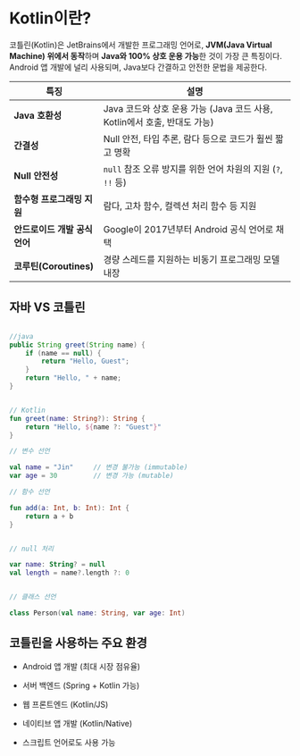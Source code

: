 # Kotlin이란? 

코틀린(Kotlin)은 JetBrains에서 개발한 프로그래밍 언어로, **JVM(Java Virtual Machine) 위에서 동작**하며 **Java와 100% 상호 운용 가능**한 것이 가장 큰 특징이다. Android 앱 개발에 널리 사용되며, Java보다 간결하고 안전한 문법을 제공한다. 


| 특징                  | 설명                                                  |
| ------------------- | --------------------------------------------------- |
| **Java 호환성**        | Java 코드와 상호 운용 가능 (Java 코드 사용, Kotlin에서 호출, 반대도 가능) |
| **간결성**             | Null 안전, 타입 추론, 람다 등으로 코드가 훨씬 짧고 명확                 |
| **Null 안전성**        | `null` 참조 오류 방지를 위한 언어 차원의 지원 (`?`, `!!` 등)         |
| **함수형 프로그래밍 지원**    | 람다, 고차 함수, 컬렉션 처리 함수 등 지원                           |
| **안드로이드 개발 공식 언어**  | Google이 2017년부터 Android 공식 언어로 채택                   |
| **코루틴(Coroutines)** | 경량 스레드를 지원하는 비동기 프로그래밍 모델 내장                        |



## 자바 VS 코틀린

``` java

//java
public String greet(String name) {
    if (name == null) {
        return "Hello, Guest";
    }
    return "Hello, " + name;
}
```

``` kotlin

// Kotlin
fun greet(name: String?): String {
    return "Hello, ${name ?: "Guest"}"
}

// 변수 선언

val name = "Jin"     // 변경 불가능 (immutable)
var age = 30         // 변경 가능 (mutable)

// 함수 선언

fun add(a: Int, b: Int): Int {
    return a + b
}


// null 처리

var name: String? = null
val length = name?.length ?: 0


// 클래스 선언

class Person(val name: String, var age: Int)

```


## 코틀린을 사용하는 주요 환경


* Android 앱 개발 (최대 시장 점유율)

* 서버 백엔드 (Spring + Kotlin 가능)

* 웹 프론트엔드 (Kotlin/JS)

* 네이티브 앱 개발 (Kotlin/Native)

* 스크립트 언어로도 사용 가능